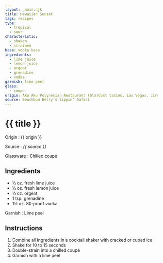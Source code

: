 ```yaml
---
layout: _main.njk
title: Hawaiian Sunset
tags: recipes
type:
  - tropical
  - sour
characteristic:
  - shaken
  - strained
base: vodka base
ingredients:
  - lime juice
  - lemon juice
  - orgeat
  - grenadine
  - vodka
garnish: lime peel
glass:
  - coupe
origin: Aku Aku Polynesian Restaurant (Stardust Casino, Las Vegas, circa 1930s
source: Beachbum Berry’s Sippin’ Safari
---
```

<!-- markdownlint-disable MD025 -->
# {{ title }}
<!-- markdownlint-disable MD025 -->

Origin
  : {{ origin }}

Source
  : <cite>{{ source }}</cite>

Glassware
  : Chilled coupé

## Ingredients

* &frac12; oz. fresh lime juice
* &frac12; oz. fresh lemon juice
* &frac12; oz. orgeat
* 1 tsp. grenadine
* 1&frac12; oz. 80-proof vodka

Garnish
  : Lime peel

## Instructions

1. Combine all ingredients in a cocktail shaker with cracked or cubed ice
2. Shake for 10 to 15 seconds
3. Double-strain into a chilled coupé
4. Garnish with a lime peel
